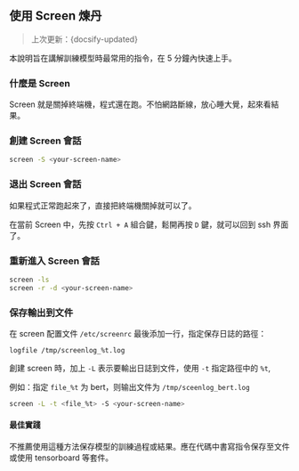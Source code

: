 ## 使用 Screen 煉丹
> 上次更新：{docsify-updated} 


本說明旨在講解訓練模型時最常用的指令，在 5 分鐘內快速上手。

### 什麼是 Screen
Screen 就是關掉終端機，程式還在跑。不怕網路斷線，放心睡大覺，起來看結果。

### 創建 Screen 會話

``` bash
screen -S <your-screen-name>
```

### 退出 Screen 會話
如果程式正常跑起來了，直接把終端機關掉就可以了。

在當前 Screen 中，先按 `Ctrl + A` 組合鍵，鬆開再按 `D` 鍵，就可以回到 ssh 界面了。


### 重新進入 Screen 會話

```bash
screen -ls
screen -r -d <your-screen-name>
```


### 保存輸出到文件
在 screen 配置文件 `/etc/screenrc` 最後添加一行，指定保存日誌的路徑：

`logfile /tmp/screenlog_%t.log`

創建 screen 時，加上 `-L` 表示要輸出日誌到文件，使用 `-t` 指定路徑中的 `%t`, 

例如：指定 `file_%t` 为 bert，则输出文件为 `/tmp/sceenlog_bert.log`
```bash
screen -L -t <file_%t> -S <your-screen-name>
```
#### 最佳實踐
不推薦使用這種方法保存模型的訓練過程或結果。應在代碼中書寫指令保存至文件或使用 tensorboard 等套件。
